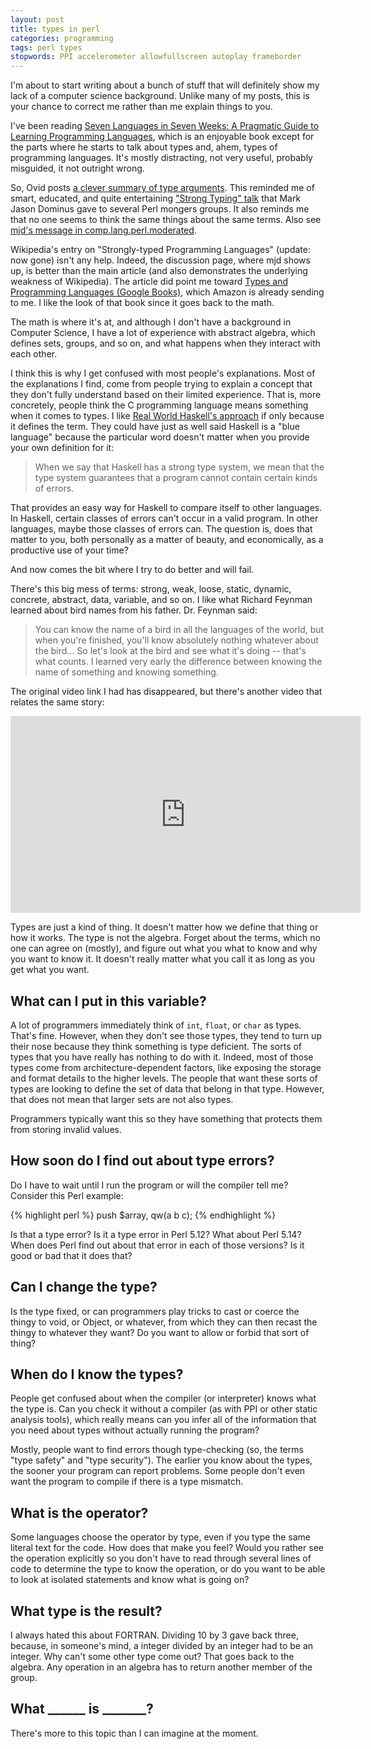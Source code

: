 ```yaml
---
layout: post
title: types in perl
categories: programming
tags: perl types
stopwords: PPI accelerometer allowfullscreen autoplay frameborder
---
```


I'm about to start writing about a bunch of stuff that will definitely show my lack of a computer science background. Unlike many of my posts, this is your chance to correct me rather than me explain things to you.

I've been reading [Seven Languages in Seven Weeks: A Pragmatic Guide to Learning Programming Languages](https://amzn.to/2tDwqJJ), which is an enjoyable book except for the parts where he starts to talk about types and, ahem, types of programming languages. It's mostly distracting, not very useful, probably misguided, it not outright wrong.

So, Ovid posts [a clever summary of type arguments](http://blogs.perl.org/users/ovid/2010/07/static-and-dynamic-typing.html). This reminded me of smart, educated, and quite entertaining ["Strong Typing" talk](http://perl.plover.com/yak/typing/notes.html) that Mark Jason Dominus gave to several Perl mongers groups. It also reminds me that no one seems to think the same things about the same terms. Also see [mjd's message in comp.lang.perl.moderated](http://groups.google.com/group/comp.lang.perl.moderated/msg/89b5f256ea7bfadb?pli=1).

Wikipedia's entry on "Strongly-typed Programming Languages" (update: now gone) isn't any help. Indeed, the discussion page, where mjd shows up, is better than the main article (and also demonstrates the underlying weakness of Wikipedia). The article did point me toward [Types and Programming Languages (Google Books)](http://books.google.com/books?id=ti6zoAC9Ph8C), which Amazon is already sending to me. I like the look of that book since it goes back to the math.

The math is where it's at, and although I don't have a background in Computer Science, I have a lot of experience with abstract algebra, which defines sets, groups, and so on, and what happens when they interact with each other.

I think this is why I get confused with most people's explanations. Most of the explanations I find, come from people trying to explain a concept that they don't fully understand based on their limited experience. That is, more concretely, people think the C programming language means something when it comes to types. I like [Real World Haskell's approach](http://book.realworldhaskell.org/read/types-and-functions.html) if only because it defines the term. They could have just as well said Haskell is a "blue language" because the particular word doesn't matter when you provide your own definition for it:

>When we say that Haskell has a strong type system, we mean that the type system guarantees that a program cannot contain certain kinds of errors.

That provides an easy way for Haskell to compare itself to other languages. In Haskell, certain classes of errors can't occur in a valid program. In other languages, maybe those classes of errors can. The question is, does that matter to you, both personally as a matter of beauty, and economically, as a productive use of your time?

And now comes the bit where I try to do better and will fail.

There's this big mess of terms: strong, weak, loose, static, dynamic, concrete, abstract, data, variable, and so on. I like what Richard Feynman learned about bird names from his father. Dr. Feynman said:

> You can know the name of a bird in all the languages of the world, but when you're finished, you'll know absolutely nothing whatever about the bird... So let's look at the bird and see what it's doing -- that's what counts. I learned very early the difference between knowing the name of something and knowing something.

The original video link I had has disappeared, but there's another video that relates the same story:

<iframe width="560" height="315" src="https://www.youtube.com/embed/lFIYKmos3-s" frameborder="0" allow="accelerometer; autoplay; encrypted-media; gyroscope; picture-in-picture" allowfullscreen></iframe>

Types are just a kind of thing. It doesn't matter how we define that thing or how it works. The type is not the algebra. Forget about the terms, which no one can agree on (mostly), and figure out what you what to know and why you want to know it. It doesn't really matter what you call it as long as you get what you want.

## What can I put in this variable?

A lot of programmers immediately think of `int`, `float`, or `char` as types. That's fine. However, when they don't see those types, they tend to turn up their nose because they think something is type deficient. The sorts of types that you have really has nothing to do with it. Indeed, most of those types come from architecture-dependent factors, like exposing the storage and format details to the higher levels. The people that want these sorts of types are looking to define the set of data that belong in that type. However, that does not mean that larger sets are not also types.

Programmers typically want this so they have something that protects them from storing invalid values.

## How soon do I find out about type errors?

Do I have to wait until I run the program or will the compiler tell me? Consider this Perl example:

{% highlight perl %}
push $array, qw(a b c);
{% endhighlight %}

Is that a type error? Is it a type error in Perl 5.12? What about Perl 5.14? When does Perl find out about that error in each of those versions? Is it good or bad that it does that?

## Can I change the type?

Is the type fixed, or can programmers play tricks to cast or coerce the thingy to void, or Object, or whatever, from which they can then recast the thingy to whatever they want? Do you want to allow or forbid that sort of thing?

## When do I know the types?

People get confused about when the compiler (or interpreter) knows what the type is. Can you check it without a compiler (as with PPI or other static analysis tools), which really means can you infer all of the information that you need about types without actually running the program?

Mostly, people want to find errors though type-checking (so, the terms "type safety" and "type security"). The earlier you know about the types, the sooner your program can report problems. Some people don't even want the program to compile if there is a type mismatch.

## What is the operator?

Some languages choose the operator by type, even if you type the same literal text for the code. How does that make you feel? Would you rather see the operation explicitly so you don't have to read through several lines of code to determine the type to know the operation, or do you want to be able to look at isolated statements and know what is going on?

## What type is the result?

I always hated this about FORTRAN. Dividing 10 by 3 gave back three, because, in someone's mind, a integer divided by an integer had to be an integer. Why can't some other type come out? That goes back to the algebra. Any operation in an algebra has to return another member of the group.

## What ______ is _______?

There's more to this topic than I can imagine at the moment.
